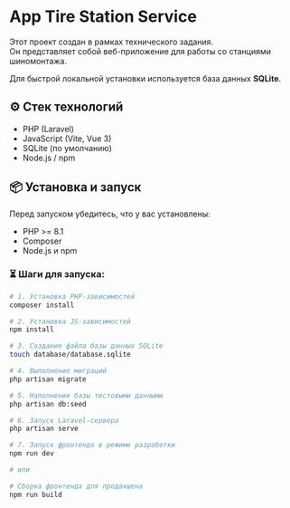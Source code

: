 # App Tire Station Service

Этот проект создан в рамках технического задания.  
Он представляет собой веб-приложение для работы со станциями шиномонтажа.

Для быстрой локальной установки используется база данных **SQLite**.

## ⚙️ Стек технологий

- PHP (Laravel)
- JavaScript (Vite, Vue 3)
- SQLite (по умолчанию)
- Node.js / npm

## 📦 Установка и запуск

Перед запуском убедитесь, что у вас установлены:

- PHP >= 8.1
- Composer
- Node.js и npm

### ⏳ Шаги для запуска:

```bash
# 1. Установка PHP-зависимостей
composer install

# 2. Установка JS-зависимостей
npm install

# 3. Создание файла базы данных SQLite
touch database/database.sqlite

# 4. Выполнение миграций
php artisan migrate

# 5. Наполнение базы тестовыми данными
php artisan db:seed

# 6. Запуск Laravel-сервера
php artisan serve

# 7. Запуск фронтенда в режиме разработки
npm run dev

# или

# Сборка фронтенда для продакшена
npm run build
